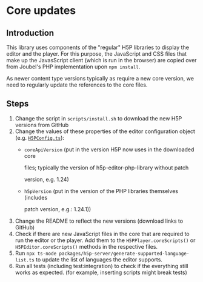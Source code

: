 # Core updates

## Introduction

This library uses components of the "regular" H5P libraries to display the editor and the player. For this purpose, the JavaScript and CSS files that make up the JavasScript client \(which is run in the browser\) are copied over from Joubel's PHP implementation upon `npm install`.

As newer content type versions typically as require a new core version, we need to regularly update the references to the core files.

## Steps

1. Change the script in `scripts/install.sh` to download the new H5P versions from GitHub
2. Change the values of these properties of the editor configuration object \(e.g. [`H5PConfig.ts`](https://github.com/Lumieducation/H5P-Nodejs-library/tree/56e0dbf70c9665c46f0c5912b55d593c0e642763/packages/h5p-server/src/implementation/H5PConfig.ts)\):
   * `coreApiVersion` \(put in the version H5P now uses in the downloaded core

     files; typically the version of h5p-editor-php-library without patch

     version, e.g. 1.24\)

   * `h5pVersion` \(put in the version of the PHP libraries themselves \(includes

     patch version, e.g.: 1.24.1\)\)
3. Change the README to reflect the new versions \(download links to GitHub\)
4. Check if there are new JavaScript files in the core that are required to run the editor or the player. Add them to the `H5PPlayer.coreScripts()` or `H5PEditor.coreScripts()` methods in the respective files.
5. Run `npx ts-node packages/h5p-server/generate-supported-language-list.ts` to update the list of languages the editor supports.
6. Run all tests \(including test:integration\) to check if the everything still works as expected. \(for example, inserting scripts might break tests\)

